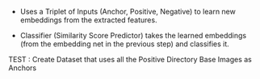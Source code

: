 - Uses a Triplet of Inputs (Anchor, Positive, Negative) to learn new embeddings from the extracted features.

- Classifier (Similarity Score Predictor) takes the learned embeddings (from the embedding net in the previous step) and classifies it.

TEST : Create Dataset that uses all the Positive Directory Base Images as Anchors

